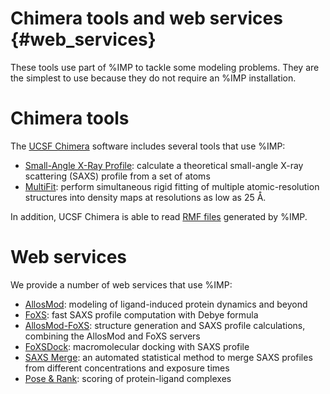 Chimera tools and web services {#web_services}
==============================

These tools use part of %IMP to tackle some modeling problems.
They are the simplest to use because they do not require an %IMP installation.

# Chimera tools

The [UCSF Chimera](http://www.cgl.ucsf.edu/chimera/) software includes
several tools that use %IMP:

 - [Small-Angle X-Ray Profile](http://www.cgl.ucsf.edu/chimera/current/docs/ContributedSoftware/saxs/saxs.html): calculate a theoretical small-angle X-ray scattering (SAXS) profile from a set of atoms
 - [MultiFit](http://www.cgl.ucsf.edu/chimera/current/docs/ContributedSoftware/multifit/multifit.html): perform simultaneous rigid fitting of multiple atomic-resolution structures into density maps at resolutions as low as 25 Å.

In addition, UCSF Chimera is able to read [RMF files](https://integrativemodeling.org/rmf/)
generated by %IMP.

# Web services
We provide a number of web services that use %IMP:

 - [AllosMod](https://salilab.org/allosmod/): modeling of ligand-induced
   protein dynamics and beyond
 - [FoXS](https://salilab.org/foxs/): fast SAXS profile computation with Debye
   formula
 - [AllosMod-FoXS](https://salilab.org/allosmod-foxs/): structure generation
   and SAXS profile calculations, combining the AllosMod and FoXS servers
 - [FoXSDock](https://salilab.org/foxsdock/): macromolecular docking with
   SAXS profile
 - [SAXS Merge](https://salilab.org/saxsmerge/): an automated statistical
   method to merge SAXS profiles from different concentrations and
   exposure times
 - [Pose & Rank](https://salilab.org/poseandrank/): scoring of protein-ligand
   complexes
